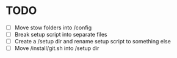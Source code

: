 # TODO

- [ ] Move stow folders into /config
- [ ] Break setup script into separate files
- [ ] Create a /setup dir and rename setup script to something else
- [ ] Move /install/git.sh into /setup dir
